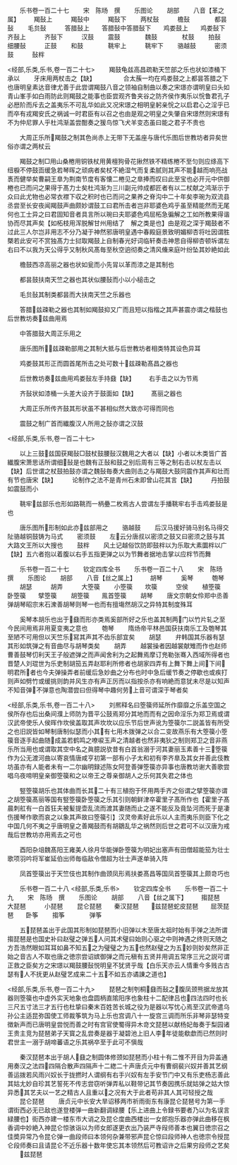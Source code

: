 <!-- { "loadSidebar": true } -->
　　乐书卷一百二十七
　　宋　陈旸　撰
　　乐图论
　　胡部
　　八音【革之属】
　　羯鼔上　　　羯鼔中　　　羯鼔下
　　两杖鼔　　　檐鼔　　　　都昙鼔
　　毛贠鼔　　　答腊鼔上　　答腊鼔中答腊鼔下　　鸡娄鼓上　　鸡娄鼔下齐鼔上　　　齐鼔下　　　汉鼓
　　震鼓　　　　魏鼓　　　　杖鼓
　　拍鼔　　　　细腰鼔　　　正鼓
　　和鼓　　　　鞉牢上　　　鞉牢下
　　骆越鼓　　　密须鼓　　　鼔柈

<经部,乐类,乐书,卷一百二十七>
　　羯鼓龟兹高昌疏勒天竺部之乐也状如漆桶下承以
　　牙床用两杖击之【缺】　　　　　合太蔟一均在鸡娄鼓之上都昙答腊之下也唐明皇素达音律尤善于此尝谓羯鼓八音之领袖自制曲以奏之宋璟亦谓明皇曰头如青山峯手如白雨防此则羯鼓之能事也臣尝观齐鲁夹谷之防齐侯作夷乐以恱鲁君孔子必厯阶而斥去之盖夷乐不可乱华如此又况宋璟之相明皇躬亲恱之以启君心之淫乎已而卒有戎羯安氏之祸诚一时君臣有以召之也由是观之明皇之失肇自宋璟然则宋璟有不为仲尼罪人乎杜鸿渐盖尝酣奏之猨鸟惊飞犬羊变态虽曰能之君子不贵也













　　大周正乐所羯鼓之制其色尚赤上无带下无盖座与唐代乐图后世教坊者异矣世俗亦谓之两杖云














　　羯鼓之制□用山桑棬用铜铁杖用黄檀狗骨花揪然铁不精练棬不至匀则应绦高下纽棙不停鼓靣缓急若琴晖之顽病者矣杖不絶湿气而复柔腻则其声不能越而响亮战褭而健举矣曹嗣王臯为荆南节度有客懐二棬见之臯捧而叹曰此至宝也必开元中供御棬也已而问之果得于髙力士矣杜鸿渐为三川副元帅成都匠者有以二杖献之鸿渐示于众曰此尤物也必常衣襟下収之积时也已而问之果养之脊沟中二十年矣李琬为双流县丞尝至长安夜闻羯鼓声曲颇妙谓鼓工曰君所击者岂非耶婆色鸡乎虽至精能然而无尾何也工士异之曰君固知音者具言所以琬曰夫耶婆色鸡屈柘急徧解之工如所教果得谐协而尽其声矣【如柘枝用浑脱解甘州用结了　解之类是也】由是观之深于羯鼓者不过此三人尔岂非用志不分乃凝于神然邪唐明皇遇中春殿庭景致明媚柳杏将吐因谓胜槩若此安可不赏独髙力士挝取羯鼓上自制春光好词临轩奏击神思自得柳杏顿坼谓左右曰不以我为天公得乎又制秋风髙毎至秋空逈彻奏之清风儵来庭叶纷坠其妙絶如此














　　檐鼓西凉高丽之器也状如瓮而小先冐以革而漆之是其制也













　　都昙鼓扶南天竺之器也其状似腰鼔而小以小槌击之














　　毛贠鼔其制类都昙而大扶南天竺之乐器也















　　答腊兹疎勒之器也其制如羯鼓抑又广而且短以指楷之其声甚震亦谓之楷鼓也后世教坊奏兹曲用焉













　　中答腊鼓大周正乐用之















　　唐乐图所兹疎勒部用之其制大抵与后世教坊者相类特其设色异耳














　　鸡娄鼓其形正而圆首尾所击之处可数十兹疎勒髙昌之器也














　　后世教坊奏兹曲用鸡娄鼔左手持鼗【缺】
　　右手击之以为节焉














　　齐鼔状如漆桶一头差大设齐于鼓面如【缺】
　　髙丽之器也














　　大周正乐所传齐鼓其形状虽不甚相似然大致亦可得而同也














　　震鼓之制广首而纎腹汉人所用之鼔亦谓之汉鼓







<经部,乐类,乐书,卷一百二十七>








　　以上三鼓兹国获羯鼔□鼓杖鼓腰鼔汉魏用之大者以【缺】小者以木类皆广首纎腹宋萧思话所谓细鼔是也魏有正鼔和鼓之别后周有三等之制右击以杖左击以【缺】后世谓之杖鼓拍鼓亦谓之魏鼔毎奏大曲则击之与羯鼓大鼓同震作其声和壮而有节也唐宋【缺】　　　论制作之法不是青州石未即曾山花其言【缺】　　　丹拍鼓如震鼓而小









　　鞉牢兹部乐也形如路鞉而一柄疉二枚焉古人尝谓左手播鞉牢右手击鸡娄鼔是也














　　唐乐图所形制如此亦兹部用之
　　骆越鼓
　　后汉马援好骑马别名马得交阯骆越铜鼓铸为马式
　　密须鼓
　　左云分唐叔以密须之鼓又曰密须之鼓与其大路文王所以大搜也
　　鼓柈
　　风土记越俗饮防即鼓柈以为乐取大素圜柈以广【缺】五六者抱以着腹以右手五指更弹之以为节舞者据地击掌以应柈节而舞













　　乐书卷一百二十七
　　钦定四库全书
　　乐书卷一百二十八
　　宋　陈旸　撰
　　乐图论
　　胡部
　　八音【丝之属上】
　　胡琴　　　奚琴　　　匏琴
　　胡瑟　　　胡弄　　　大箜篌
　　小箜篌　　坎篌　　　空侯
　　植箜篌　　卧箜篌　　擘箜篌
　　胡箜篌　　鳯首箜篌
　　胡琴
　　唐文宗朝女伶郑中丞善弹胡琴昭宗末石潨善胡琴则琴一也而有擅塲然胡汉之异特其制度殊耳










　　奚琴本胡乐也出于鼗而形亦类焉奚部所好之乐也盖其制两门以竹片轧之至今民间用焉非用夏变夷之意也
　　匏琴
　　隋炀帝平林邑国获扶南乐工及匏琴其至陋不可用但以天竺乐冩其声其不齿乐部宜矣
　　胡瑟
　　弁韩国其乐器有瑟其形如筑弹之有音曲尽与胡琴类矣
　　胡弄
　　越裳操者因越裳献雉而作也赵师曹善鼓琴忉利天王子般遮弹之而声闻舍利为之起舞焉摩订兠勒张骞入西域所得者也晋楚人刘琨世为乐吏制胡笳五弄赵耶利所修者也胡家四弄有上舞下舞上间下间明君所者也今夫弹操弄者前缓后急妙曲之分布也时中急后缓节奏之停歇也或疾打则声如劈竹或缓挑则韵并风生亦有声正厉而以指按杀亦有响絶而意犹未尽是以知声不知音弹不弹意也陶潜尝曰但得琴中趣何劳上音可谓深于琴者矣





<经部,乐类,乐书,卷一百二十八>
　　刘熈释名曰箜篌师延所作靡靡之乐盖空国之侯所存也后出桑间濮上师防为晋平公鼓焉郑分其地而而有之因命淫乐为郑卫焉或谓汉武帝使乐人侯晖作坎侯盖取其声坎坎以应乐节后世声讹为箜篌尔二説盖皆有所受之也旧説皆如琴制唐制似瑟而小其有七用木拨弹之以合二变故燕乐有大箜篌小箜篌音逐手起曲随成盖若鹤鸣之嘹唳玉声之清越者也然非夷狄之制则郑卫之音非燕乐所当用也或谓取其空中名之眞臆説欤昔有白首翁溺于河其妻丽玉素善十三箜篌作为公无渡河曲以寄哀情唐咸亨初第一部有小子太和初有李齐臯及其女并善此伎教坊虽亦有人能者未有一二尔幽明録述陈女阿登善弹箜篌亦异事也唐教坊谢大善歌尝唱乌夜啼明皇亲御箜篌和之以帝王之尊亲御胡人之乐何其失君之体也









　　竪箜篌胡乐也其体曲而长其二十有三植抱于怀用两手齐之俗谓之擘箜篌亦谓之胡箜篌髙丽等国有竪箜篌卧箜篌之乐其引则朝鲜津卒霍里子髙所作也【霍里子髙晨刺舡有一白首狂夫被髪提壶乱流而渡其妻随而止之遂不能反及竟坠河而死于是凄伤援琴作歌而哀之以象其声故曰箜篌引】汉灵帝素好此乐以人主而夷乐则臣下化之中国几何不夷之乎唐明皇之善羯鼓而有胡鶵乱华之祸然则后世之君可不以汉唐为戒哉后世教坊亦用焉去之可也








　　酉阳杂俎魏髙阳王雍美人徐月华能弹卧箜篌为明妃出塞声有田僧超能笳为壮士歌项羽吟将军崔延伯出师毎临敌令僧超为壮士声遂单骑入阵













　　凤首箜篌出于天竺伎也其制作曲颈凤形焉扶娄髙昌等国凤首箜篌其上颇竒巧也





　　乐书卷一百二十八
<经部,乐类,乐书>
　　钦定四库全书
　　乐书卷一百二十九
　　宋　陈旸　撰
　　乐图论
　　胡部
　　八音【丝之属下】
　　搊琵琶　　　大琵琶　　　小琵琶
　　昆仑琵琶　　秦汉琵琶　　兹琵琶蛇皮琵琶　　屈茨琵琶　　卧筝
　　搊筝　　　　弹筝














　　五琵琶盖出于此国其形制如琵琶而小旧弹以木至唐太祖时始有手弹之法所谓搊琵琶是也国史补曰赵璧之弹五人问其术璧曰始则心驱之中则神遇之终则天随之方吾浩然眼如耳耳如鼻不知五之为璧璧之为五也然赵璧之为五妙则妙矣然非正始之音古人不取也唐之徳宗尝诏嫔御弹之而元稹有五贤并用调五常序三光之説可谓正救之臣矣方之宋璟以羯鼓腰鼔悦明皇不犹贤乎哉【白乐天亦云人情重今多贱古古瑟有人不抚更从赵璧艺成来二十五不如五亦谲諌之道也】















<经部,乐类,乐书,卷一百二十九>
　　琵琶之制刳桐鼗而鼔之腹凤颈熊据龙放其器则箜篌也中虚外实天地象也盘圆柄直隂阳序也象柱十二配律吕也四法四时也长三尺五寸法三才五行也杜挚曰秦末百姓苦长城之役为是器以写忧心焉至汉武帝遣乌孙公主适昆弥国使工师裁筝筑为马上乐也宫调八十一旋宫三调而所乐非琴非瑟特变徴新声而已唐明皇尝悦而善之时有宫官使蜀得异木竒文琵琶以献杨妃毎奏于梨园诸王贵主竞为琵琶弟子天寳之乱尝奏是器于凝碧池上旧人李年徒能欷歔而已然则时君世主一溺于胡啼蕃语之乐其祸卒至于此可不愼哉













　　秦汉琵琶本出于胡人鼗之制圆体修颈如琵琶而小柱十有二惟不开目为异盖通用奏汉之法四四隔合散声四隔声十二緫二十声唐贞元中有曹纲裴兴奴并善其艺纲善运拨若风雨兴奴长于拢撚时人谓纲有右手兴奴有左手安节门中又有乐吏杨志善此其姑尢妙自珍其艺誓死不传志尝窃听弹弄私以鞋带记其节奏因携乐就姑弹之姑大惊异悉其艺夫以一艺之精古人且重以之况有大于此者苟非其人其可轻授之哉
　　昆仑琵琶
　　唐贞元中长安大旱诏移两市祈雨街东有康昆仑琵琶号为第一手谓街西必无已敌也遂登楼弹一曲新翻调緑腰【乐上进曲上令録书要者乃以为名误言緑腰也】街西亦建一楼东市大诮之及昆仑度曲西楼出一女郎抱乐器亦弹此曲移在枫香调中妙絶入神昆仑惊骇诣以为师女郎遂更衣出乃装严寺叚师善本也翼日徳宗召之佳奬异常乃令昆仑弹一曲段师曰本领何杂兼带邪声昆仑惊曰段师神人也徳宗令授昆仑段师奏曰且请昆仑不近乐器十数年使忘其本领然后可教诏许之后果穷段师之艺矣
　　兹琵琶

